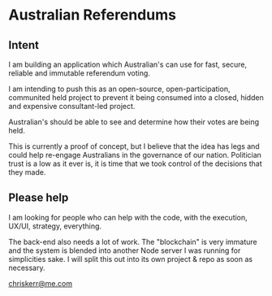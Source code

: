 # Australian Referendums


## Intent
I am building an application which Australian's can use for fast, secure, reliable and immutable referendum voting. 

I am intending to push this as an open-source, open-participation, communited held project to prevent it being consumed into a closed, hidden and expensive consultant-led project. 

Australian's should be able to see and determine how their votes are being held.

This is currently a proof of concept, but I believe that the idea has legs and could help re-engage Australians in the governance of our nation. Politician trust is a low as it ever is, it is time that we took control of the decisions that they made. 

## Please help
I am looking for people who can help with the code, with the execution, UX/UI, strategy, everything. 

The back-end also needs a lot of work. The "blockchain" is very immature and the system is blended into another Node server I was running for simplicities sake. I will split this out into its own project & repo as soon as necessary.

chriskerr@me.com